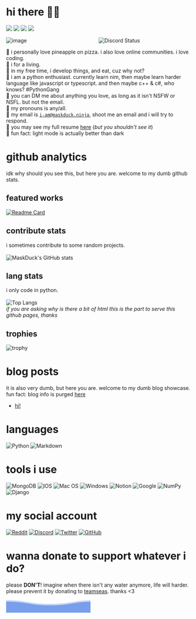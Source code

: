 # hi there 👋🏻
<img src="https://shields-production.up.railway.app/endpoint?url=https://loathsomeparchedharddrive.maskduck.repl.co/status/716134528409665586"></image> <img src="https://shields-production.up.railway.app/endpoint?url=https://loathsomeparchedharddrive.maskduck.repl.co/playing/716134528409665586"></image> <img src="https://shields-production.up.railway.app/endpoint?url=https://loathsomeparchedharddrive.maskduck.repl.co/vscode/716134528409665586"></image> <img src="https://shields-production.up.railway.app/endpoint?url=https://loathsomeparchedharddrive.maskduck.repl.co/spotify/716134528409665586"></image>

![image](https://user-images.githubusercontent.com/3369400/133268513-5bfe2f93-4402-42c9-a403-81c9e86934b6.jpeg)
<img width="50%" align="right" alt="Discord Status" src="https://lanyard.cnrad.dev/api/716134528409665586?theme=light&borderRadius=5px">

🐍 i personally love pineapple on pizza. i also love online communities. i love coding. <br>
🐍 i  for a living. <br>
🐍 in my free time, i develop things, and eat, cuz why not? <br>
🐍 i am a python enthusiast. currently learn nim, then maybe learn harder language like javascript or typescript. and then maybe c++ & c#, who knows? #PythonGang <br>
🐍 you can DM me about anything you love, as long as it isn't NSFW or NSFL. but not the email. <br>
🐍 my pronouns is any/all. <br>
🐍 my email is [`i-am@maskduck.ninja`](mailto://i-am@maskduck.ninja), shoot me an email and i will try to respond. <br>
🐍 you may see my full resume [here](http://resume.maskduck.ninja) (*but you shouldn't see it*) <br>
🐍 fun fact: light mode is actually better than dark 
# github analytics
idk why should you see this, but here you are. welcome to my dumb github stats.
## featured works
[![Readme Card](https://github-readme-stats.vercel.app/api/pin/?username=MaskDuck&repo=nextcord-ext-activities&show-owner=true)](https://github.com/MaskDuck/nextcord-ext-activities)
## contribute stats
i sometimes contribute to some random projects. <br>
<br>
![MaskDuck's GitHub stats](https://github-readme-stats.vercel.app/api?username=maskduck&show_icons=true&hide=stars&line_height=24)
## lang stats
i only code in python. <br>
<br>
![Top Langs](https://github-readme-stats.vercel.app/api/top-langs/?username=maskduck&layout=compact) <br>
*if you are asking why is there a bit of html this is the part to serve this github pages, thanks*

## trophies
![trophy](https://github-profile-trophy.vercel.app/?username=maskduck&row=1)

# blog posts
it is also very dumb, but here you are. welcome to my dumb blog showcase. <br>
fun fact: blog info is purged [here](https://dev.to/maskduck)
<!-- BLOG-POST-LIST:START -->
- [hi!](https://dev.to/maskduck/hi-70l)
<!-- BLOG-POST-LIST:END -->

# languages
![Python](https://img.shields.io/badge/python-3670A0?style=for-the-badge&logo=python&logoColor=ffdd54) ![Markdown](https://img.shields.io/badge/markdown-%23000000.svg?style=for-the-badge&logo=markdown&logoColor=white)
# tools i use
![MongoDB](https://img.shields.io/badge/MongoDB-%234ea94b.svg?style=for-the-badge&logo=mongodb&logoColor=white) ![IOS](https://img.shields.io/badge/iOS-000000?style=for-the-badge&logo=ios&logoColor=white) ![Mac OS](https://img.shields.io/badge/mac%20os-000000?style=for-the-badge&logo=macos&logoColor=F0F0F0) ![Windows](https://img.shields.io/badge/Windows-0078D6?style=for-the-badge&logo=windows&logoColor=white) ![Notion](https://img.shields.io/badge/Notion-%23000000.svg?style=for-the-badge&logo=notion&logoColor=white) ![Google](https://img.shields.io/badge/google-4285F4?style=for-the-badge&logo=google&logoColor=white) ![NumPy](https://img.shields.io/badge/numpy-%23013243.svg?style=for-the-badge&logo=numpy&logoColor=white) ![Django](https://img.shields.io/badge/django-%23092E20.svg?style=for-the-badge&logo=django&logoColor=white)
# my social account
[![Reddit](https://img.shields.io/badge/u%2Fmaskduck-FF4500?style=for-the-badge&logo=reddit&logoColor=white)](https://reddit.com/user/maskduck) [![Discord](https://img.shields.io/badge/MaskDuck%239999-%237289DA.svg?style=for-the-badge&logo=discord&logoColor=white)](https://discord.com/users/716134528409665586/) [![Twitter](https://img.shields.io/badge/MaskDuck1-%231DA1F2.svg?style=for-the-badge&logo=Twitter&logoColor=white)](https://twitter.com/MaskDuck1) [![GitHub](https://img.shields.io/badge/MaskDuck-%23121011.svg?style=for-the-badge&logo=github&logoColor=white)](https://github.com/maskduck)

# wanna donate to support whatever i do?
please **DON'T**! imagine when there isn't any water anymore, life will harder. please prevent it by donating to [teamseas](https://teamseas.org). thanks <3 <br>
![abc](https://raw.githubusercontent.com/amandewatnitrr/amandewatnitrr/main/imgs/bottom_header.svg)


